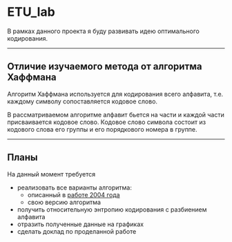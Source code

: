 # ETU_lab

В рамках данного проекта я буду развивать идею оптимального кодирования.

---

## Отличие изучаемого метода от алгоритма Хаффмана

Алгоритм Хаффмана используется для кодирования всего алфавита, т.е. каждому символу сопоставляется кодовое слово.

В рассматриваемом алгоритме алфавит бьется на части и каждой части присваивается кодовое слово. Кодовое слово символа состоит из кодового слова его группы и его порядкового номера в группе.

---

## Планы

На данный момент требуется 
- реализовать все варианты алгоритма:
  - описанный в [работе 2004 года](./работы%20к%20ознакомлению/said_2004.pdf)
  - свою версию алгоритма
- получить относительную энтропию кодирования с разбиением алфавита
- отразить полученные данные на графиках
- сделать доклад по проделанной работе 

